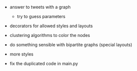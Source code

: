 * answer to tweets with a graph
    * try to guess parameters

* decorators for allowed styles and layouts
* clustering algorithms to color the nodes
* do something sensible with bipartite graphs (special layouts)
* more styles

* fix the duplicated code in main.py

